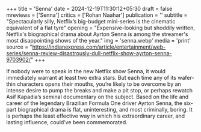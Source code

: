 +++
title = 'Senna'
date = 2024-12-19T11:30:12+05:30
draft = false
mreviews = ['Senna']
critics = ['Rohan Naahar']
publication = ''
subtitle = "Spectacularly silly, Netflix’s big-budget mini-series is the cinematic equivalent of a flat tyre"
opening = "Expensive-looking but shoddily written, Netflix's biographical drama about Ayrton Senna is among the streamer's most disappointing shows of the year."
img = 'senna.webp'
media = 'print'
source = "https://indianexpress.com/article/entertainment/web-series/senna-review-disastrously-dull-netflix-show-ayrton-senna-9703902/"
+++

If nobody were to speak in the new Netflix show Senna, it would immediately warrant at least two extra stars. But each time any of its wafer-thin characters opens their mouths, you’re likely to be overcome by an intense desire to pump the breaks and make a pit stop, or perhaps rewatch Asif Kapadia’s seminal documentary on the subject. Based on the life and career of the legendary Brazilian Formula One driver Ayrton Senna, the six-part biographical drama is flat, uninteresting, and most criminally, boring. It is perhaps the least effective way in which his extraordinary career, and lasting influence, could’ve been commemorated.
